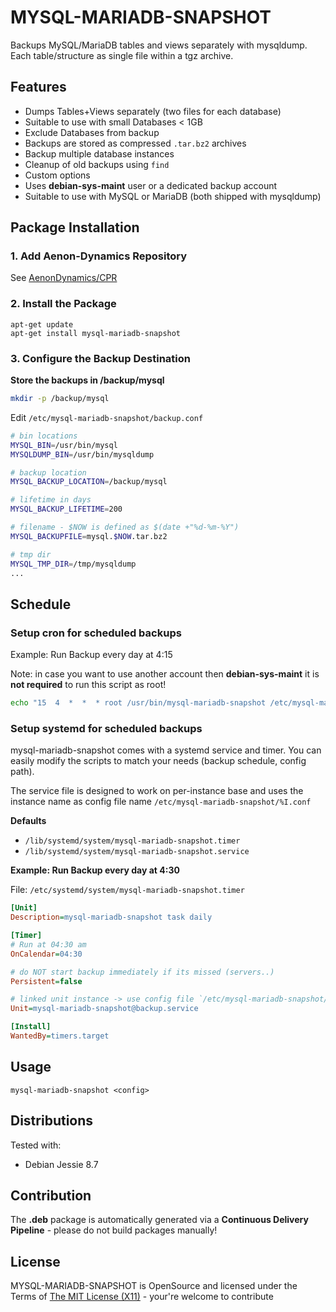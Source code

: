 MYSQL-MARIADB-SNAPSHOT
=============================

Backups MySQL/MariaDB tables and views separately with mysqldump. Each table/structure as single file within a tgz archive.

## Features ##

* Dumps Tables+Views separately (two files for each database)
* Suitable to use with small Databases < 1GB
* Exclude Databases from backup
* Backups are stored as compressed `.tar.bz2` archives
* Backup multiple database instances
* Cleanup of old backups using `find`
* Custom options
* Uses **debian-sys-maint** user or a dedicated backup account
* Suitable to use with MySQL or MariaDB (both shipped with mysqldump)

## Package Installation ##

### 1. Add Aenon-Dynamics Repository ###

See [AenonDynamics/CPR](https://github.com/AenonDynamics/CPR#debian-packages)

### 2. Install the Package ###

```
apt-get update
apt-get install mysql-mariadb-snapshot
```

### 3. Configure the Backup Destination ###

**Store the backups in /backup/mysql**

```bash
mkdir -p /backup/mysql
```

Edit `/etc/mysql-mariadb-snapshot/backup.conf`

```bash
# bin locations
MYSQL_BIN=/usr/bin/mysql
MYSQLDUMP_BIN=/usr/bin/mysqldump

# backup location
MYSQL_BACKUP_LOCATION=/backup/mysql

# lifetime in days
MYSQL_BACKUP_LIFETIME=200

# filename - $NOW is defined as $(date +"%d-%m-%Y")
MYSQL_BACKUPFILE=mysql.$NOW.tar.bz2

# tmp dir
MYSQL_TMP_DIR=/tmp/mysqldump
...
```

## Schedule ##

### Setup cron for scheduled backups ###

Example: Run Backup every day at 4:15

Note: in case you want to use another account then **debian-sys-maint** it is **not required** to run this script as root!

```bash
echo "15  4  *  *  * root /usr/bin/mysql-mariadb-snapshot /etc/mysql-mariadb-snapshot/backup.conf" > /etc/cron.d/mysql-mariadb-snapshot
```

### Setup systemd for scheduled backups ###

mysql-mariadb-snapshot comes with a systemd service and timer. You can easily modify the scripts to match your needs (backup schedule, config path).

The service file is designed to work on per-instance base and uses the instance name as config file name `/etc/mysql-mariadb-snapshot/%I.conf`

**Defaults**

* `/lib/systemd/system/mysql-mariadb-snapshot.timer`
* `/lib/systemd/system/mysql-mariadb-snapshot.service`

**Example: Run Backup every day at 4:30**

File: `/etc/systemd/system/mysql-mariadb-snapshot.timer`

```ini
[Unit]
Description=mysql-mariadb-snapshot task daily

[Timer]
# Run at 04:30 am
OnCalendar=04:30

# do NOT start backup immediately if its missed (servers..)
Persistent=false

# linked unit instance -> use config file `/etc/mysql-mariadb-snapshot/backup.conf`
Unit=mysql-mariadb-snapshot@backup.service

[Install]
WantedBy=timers.target
```

## Usage ##

```
mysql-mariadb-snapshot <config>
```

## Distributions ##

Tested with:

* Debian Jessie 8.7

## Contribution ##

The **.deb** package is automatically generated via a **Continuous Delivery Pipeline** - please do not build packages manually!

## License ##
MYSQL-MARIADB-SNAPSHOT is OpenSource and licensed under the Terms of [The MIT License (X11)](http://opensource.org/licenses/MIT) - your're welcome to contribute